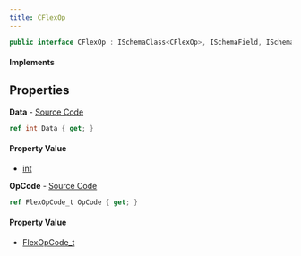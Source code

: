 ```yaml
---
title: CFlexOp
---
```


```csharp
public interface CFlexOp : ISchemaClass<CFlexOp>, ISchemaField, ISchemaClass, INativeHandle
```

#### Implements

## Properties

**Data** - [Source Code](https://github.com/swiftly-solution/swiftlys2/blob/master/managed/src/SwiftlyS2.Generated/Schemas/Interfaces/CFlexOp.cs#L18)

```csharp
ref int Data { get; }
```

#### Property Value

- [int](https://learn.microsoft.com/dotnet/api/system.int32)

**OpCode** - [Source Code](https://github.com/swiftly-solution/swiftlys2/blob/master/managed/src/SwiftlyS2.Generated/Schemas/Interfaces/CFlexOp.cs#L16)

```csharp
ref FlexOpCode_t OpCode { get; }
```

#### Property Value

- [FlexOpCode_t](/docs/api/shared/schemadefinitions/flexopcode_t)

